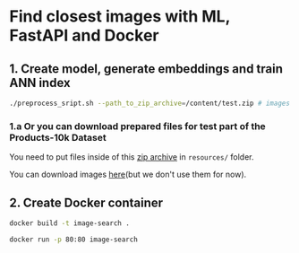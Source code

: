 # Find closest images with ML, FastAPI and Docker

## 1. Create model, generate embeddings and train ANN index

```bash
./preprocess_sript.sh --path_to_zip_archive=/content/test.zip # images archive location
```

### 1.a Or you can download prepared files for test part of the Products-10k Dataset

You need to put files inside of this [zip archive](https://drive.google.com/file/d/15Y9IkanJFk3hombQu3HgPmrKKxDfAt4l/view?usp=sharing) in `resources/` folder.

You can download images [here](https://products-10k.github.io)(but we don't use them for now).

## 2. Create Docker container

```bash
docker build -t image-search .

docker run -p 80:80 image-search
```
